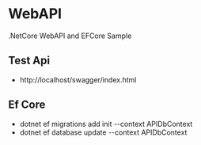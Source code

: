 # WebAPI
.NetCore WebAPI and EFCore Sample

## Test Api
- http://localhost/swagger/index.html

## Ef Core
- dotnet ef migrations add init --context APIDbContext
- dotnet ef database update --context APIDbContext
